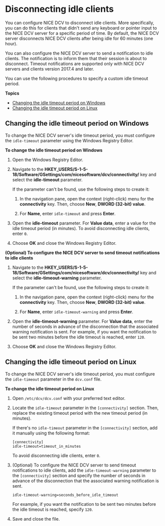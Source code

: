 # Disconnecting idle clients<a name="manage-disconnect"></a>

You can configure NICE DCV to disconnect idle clients\. More specifically, you can do this for clients that didn't send any keyboard or pointer input to the NICE DCV server for a specific period of time\. By default, the NICE DCV server disconnects NICE DCV clients after being idle for 60 minutes \(one hour\)\.

You can also configure the NICE DCV server to send a notification to idle clients\. The notification is to inform them that their session is about to disconnect\. Timeout notifications are supported only with NICE DCV servers and clients version 2017\.4 and later\.

You can use the following procedures to specify a custom idle timeout period\.

**Topics**
+ [Changing the idle timeout period on Windows](#manage-disconnect-windows)
+ [Changing the idle timeout period on Linux](#manage-disconnect-linux)

## Changing the idle timeout period on Windows<a name="manage-disconnect-windows"></a>

To change the NICE DCV server's idle timeout period, you must configure the `idle-timeout` parameter using the Windows Registry Editor\.

**To change the idle timeout period on Windows**

1. Open the Windows Registry Editor\.

1. Navigate to the **HKEY\_USERS/S\-1\-5\-18/Software/GSettings/com/nicesoftware/dcv/connectivity/** key and select the **idle\-timeout** parameter\.

   If the parameter can't be found, use the following steps to create it:

   1. In the navigation pane, open the context \(right\-click\) menu for the **connectivity** key\. Then, choose **New**, **DWORD \(32\-bit\) value**\.

   1. For **Name**, enter `idle-timeout` and press **Enter**\.

1. Open the **idle\-timeout** parameter\. For **Value data**, enter a value for the idle timeout period \(in minutes\)\. To avoid disconnecting idle clients, enter `0`\.

1. Choose **OK** and close the Windows Registry Editor\.

**\(Optional\) To configure the NICE DCV server to send timeout notifications to idle clients**

1. Navigate to the **HKEY\_USERS/S\-1\-5\-18/Software/GSettings/com/nicesoftware/dcv/connectivity/** key and select the **idle\-timeout\-warning** parameter\.

   If the parameter can't be found, use the following steps to create it:

   1. In the navigation pane, open the context \(right\-click\) menu for the **connectivity** key\. Then, choose **New**, **DWORD \(32\-bit\) value**\.

   1. For **Name**, enter `idle-timeout-warning` and press **Enter**\.

1. Open the **idle\-timeout\-warning** parameter\. For **Value data**, enter the number of seconds in advance of the disconnection that the associated warning notification is sent\. For example, if you want the notification to be sent two minutes before the idle timeout is reached, enter `120`\.

1. Choose **OK** and close the Windows Registry Editor\.

## Changing the idle timeout period on Linux<a name="manage-disconnect-linux"></a>

To change the NICE DCV server's idle timeout period, you must configure the `idle-timeout` parameter in the `dcv.conf` file\.

**To change the idle timeout period on Linux**

1. Open `/etc/dcv/dcv.conf` with your preferred text editor\.

1. Locate the `idle-timeout` parameter in the `[connectivity]` section\. Then, replace the existing timeout period with the new timeout period \(in minutes\)\.

   If there's no `idle-timeout` parameter in the `[connectivity]` section, add it manually using the following format:

   ```
   [connectivity]
   idle-timeout=timeout_in_minutes
   ```

   To avoid disconnecting idle clients, enter `0`\.

1. \(Optional\) To configure the NICE DCV server to send timeout notifications to idle clients, add the `idle-timeout-warning` parameter to the `[connectivity]` section and specify the number of seconds in advance of the disconnection that the associated warning notification is sent\.

   ```
   idle-timeout-warning=seconds_before_idle_timeout
   ```

   For example, if you want the notification to be sent two minutes before the idle timeout is reached, specify `120`\.

1. Save and close the file\.